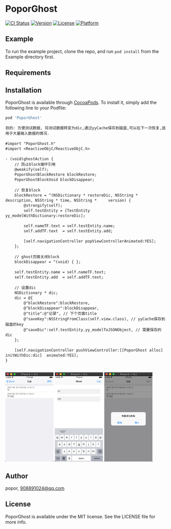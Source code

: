# PoporGhost

[![CI Status](https://img.shields.io/travis/popor/PoporGhost.svg?style=flat)](https://travis-ci.org/popor/PoporGhost)
[![Version](https://img.shields.io/cocoapods/v/PoporGhost.svg?style=flat)](https://cocoapods.org/pods/PoporGhost)
[![License](https://img.shields.io/cocoapods/l/PoporGhost.svg?style=flat)](https://cocoapods.org/pods/PoporGhost)
[![Platform](https://img.shields.io/cocoapods/p/PoporGhost.svg?style=flat)](https://cocoapods.org/pods/PoporGhost)

## Example

To run the example project, clone the repo, and run `pod install` from the Example directory first.

## Requirements

## Installation

PoporGhost is available through [CocoaPods](https://cocoapods.org). To install
it, simply add the following line to your Podfile:

```ruby
pod 'PoporGhost'
```

```
目的: 方便测试数据, 将测试数据转变为dic,通过yyCache保存到磁盘,可以在下一次恢复,适用于大量输入数据的情况.

#import "PoporGhost.h"
#import <ReactiveObjC/ReactiveObjC.h>

- (void)ghostAction {
	// 防止block循环引用
	@weakify(self);
	PoporGhostBlockRestore blockRestore;
	PoporGhostBlockVoid blockDisappear;
	
	// 恢复block
	blockRestore = ^(NSDictionary * restoreDic, NSString * description, NSString * time, NSString * 	version) {
		@strongify(self);
		self.testEntity = [TestEntity yy_modelWithDictionary:restoreDic];
	
		self.nameTF.text = self.testEntity.name;
		self.addTF.text  = self.testEntity.add;
	
		[self.navigationController popViewControllerAnimated:YES];
	};
	
	// ghost页面关闭block
	blockDisappear = ^(void) { };
	
	self.testEntity.name = self.nameTF.text;
	self.testEntity.add  = self.addTF.text;

	// 设置dic
	NSDictionary * dic;
	dic = @{
		@"blockRestore":blockRestore,
		@"blockDisappear":blockDisappear,
		@"title":@"记录", // 下个页面title
		@"saveKey":NSStringFromClass(self.view.class), // yyCache保存到磁盘的key
		@"saveDic":self.testEntity.yy_modelToJSONObject, // 需要保存的dic
	};
	
	[self.navigationController pushViewController:[[PoporGhost alloc] initWithDic:dic]  animated:YES];
}


```

<p>
<img src="https://github.com/popor/PoporGhost/blob/master/Example/Classes/image/screen1.png" width="30%" height="30%">
<img src="https://github.com/popor/PoporGhost/blob/master/Example/Classes/image/screen2.png" width="30%" height="30%">
<img src="https://github.com/popor/PoporGhost/blob/master/Example/Classes/image/screen3.png" width="30%" height="30%">

</p>

## Author

popor, 908891024@qq.com

## License

PoporGhost is available under the MIT license. See the LICENSE file for more info.
